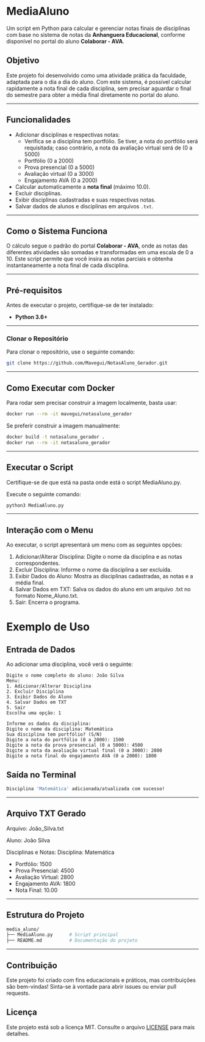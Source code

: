 # **MediaAluno**

Um script em Python para calcular e gerenciar notas finais de disciplinas com base no sistema de notas da **Anhanguera Educacional**, conforme disponível no portal do aluno **Colaborar - AVA**.

## **Objetivo**

Este projeto foi desenvolvido como uma atividade prática da faculdade, adaptada para o dia a dia do aluno. Com este sistema, é possível calcular rapidamente a nota final de cada disciplina, sem precisar aguardar o final do semestre para obter a média final diretamente no portal do aluno.

---

## **Funcionalidades**

- Adicionar disciplinas e respectivas notas:
  - Verifica se a disciplina tem portfólio. Se tiver, a nota do portfólio será requisitada; caso contrário, a nota da avaliação virtual será de (0 a 5000)
  - Portfólio (0 a 2000)
  - Prova presencial (0 a 5000)
  - Avaliação virtual (0 a 3000)
  - Engajamento AVA (0 a 2000)
- Calcular automaticamente a **nota final** (máximo 10.0).
- Excluir disciplinas.
- Exibir disciplinas cadastradas e suas respectivas notas.
- Salvar dados de alunos e disciplinas em arquivos `.txt`.

---

## **Como o Sistema Funciona**

O cálculo segue o padrão do portal **Colaborar - AVA**, onde as notas das diferentes atividades são somadas e transformadas em uma escala de 0 a 10. Este script permite que você insira as notas parciais e obtenha instantaneamente a nota final de cada disciplina.

---

## **Pré-requisitos**

Antes de executar o projeto, certifique-se de ter instalado:

- **Python 3.6+**

---

### **Clonar o Repositório**

Para clonar o repositório, use o seguinte comando:

  ```bash
  git clone https://github.com/Mavegui/NotasAluno_Gerador.git
  ```
---

## **Como Executar com Docker**  

Para rodar sem precisar construir a imagem localmente, basta usar:  
  
  ```bash
  docker run --rm -it mavegui/notasaluno_gerador
  ```

Se preferir construir a imagem manualmente:
  
  ```bash
  docker build -t notasaluno_gerador .
  docker run --rm -it notasaluno_gerador
  ```

---

## **Executar o Script**

  Certifique-se de que está na pasta onde está o script MediaAluno.py.
  
  Execute o seguinte comando:
  
  ```bash 
  python3 MediaAluno.py
  ```

---

## **Interação com o Menu**

Ao executar, o script apresentará um menu com as seguintes opções:

 1. Adicionar/Alterar Disciplina: Digite o nome da disciplina e as notas correspondentes.
 2. Excluir Disciplina: Informe o nome da disciplina a ser excluída.
 3. Exibir Dados do Aluno: Mostra as disciplinas cadastradas, as notas e a média final.
 4. Salvar Dados em TXT: Salva os dados do aluno em um arquivo .txt no formato Nome_Aluno.txt.
 5. Sair: Encerra o programa.

# **Exemplo de Uso**
## **Entrada de Dados**

Ao adicionar uma disciplina, você verá o seguinte:

  ```plaintext
  Digite o nome completo do aluno: João Silva
  Menu:
  1. Adicionar/Alterar Disciplina
  2. Excluir Disciplina
  3. Exibir Dados do Aluno
  4. Salvar Dados em TXT
  5. Sair
  Escolha uma opção: 1

  Informe os dados da disciplina:
  Digite o nome da disciplina: Matemática
  Sua disciplina tem portfólio? (S/N)
  Digite a nota do portfólio (0 a 2000): 1500
  Digite a nota da prova presencial (0 a 5000): 4500
  Digite a nota da avaliação virtual final (0 a 3000): 2800
  Digite a nota final do engajamento AVA (0 a 2000): 1800
  ```

## **Saída no Terminal**
  ```bash
  Disciplina 'Matemática' adicionada/atualizada com sucesso!
  ```
---

## **Arquivo TXT Gerado**

Arquivo: João_Silva.txt

Aluno: João Silva

Disciplinas e Notas:
Disciplina: Matemática
  - Portfólio: 1500
  - Prova Presencial: 4500
  - Avaliação Virtual: 2800
  - Engajamento AVA: 1800
  - Nota Final: 10.00

---

## **Estrutura do Projeto**
  ```bash
  media_aluno/
  ├── MediaAluno.py      # Script principal
  ├── README.md          # Documentação do projeto
  ```
---

## **Contribuição**

Este projeto foi criado com fins educacionais e práticos, mas contribuições são bem-vindas! Sinta-se à vontade para abrir issues ou enviar pull requests.

## **Licença**

Este projeto está sob a licença MIT. Consulte o arquivo [LICENSE](./LICENSE) para mais detalhes.
